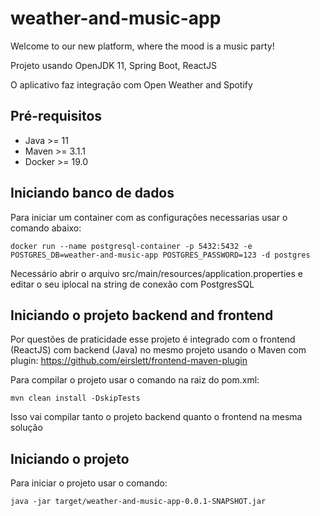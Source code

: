 # weather-and-music-app
Welcome to our new platform, where the mood is a music party!

Projeto usando OpenJDK 11, Spring Boot, ReactJS

O aplicativo faz integração com Open Weather and Spotify

## Pré-requisitos

* Java >= 11
* Maven >= 3.1.1
* Docker >= 19.0

## Iniciando banco de dados

Para iniciar um container com as configurações necessarias usar o comando abaixo:

```
docker run --name postgresql-container -p 5432:5432 -e POSTGRES_DB=weather-and-music-app POSTGRES_PASSWORD=123 -d postgres
```
Necessário abrir o arquivo src/main/resources/application.properties e editar o seu iplocal na string de conexão com PostgresSQL

## Iniciando o projeto backend and frontend

Por questôes de praticidade esse projeto é integrado com o frontend (ReactJS) com backend (Java) no mesmo projeto usando o Maven com plugin:
https://github.com/eirslett/frontend-maven-plugin

Para compilar o projeto usar o comando na raiz do pom.xml:
```
mvn clean install -DskipTests
```
Isso vai compilar tanto o projeto backend quanto o frontend na mesma solução

## Iniciando o projeto

Para iniciar o projeto usar o comando:
```
java -jar target/weather-and-music-app-0.0.1-SNAPSHOT.jar
```










